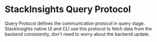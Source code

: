 # StackInsights Query Protocol
Query Protocol defines the communication protocol in query stage.
StackInsights native UI and CLI use this protocol to fetch data from the backend consistently, don't need to worry about the backend update.
